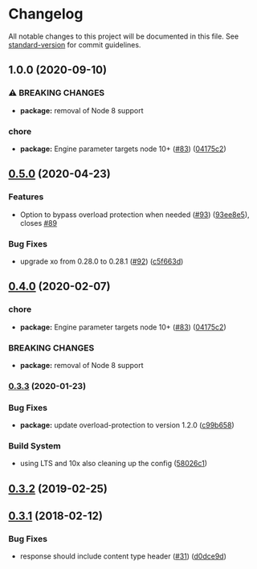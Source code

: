 # Changelog

All notable changes to this project will be documented in this file. See [standard-version](https://github.com/conventional-changelog/standard-version) for commit guidelines.

## 1.0.0 (2020-09-10)


### ⚠ BREAKING CHANGES

* **package:** removal of Node 8 support

### chore

* **package:** Engine parameter targets node 10+ ([#83](https://www.github.com/lholmquist/kube-probe/issues/83)) ([04175c2](https://www.github.com/lholmquist/kube-probe/commit/04175c282ee94d4f7ef29e234d6b68393c466ccc))

## [0.5.0](https://github.com/nodeshift/kube-probe/compare/v0.4.0...v0.5.0) (2020-04-23)


### Features

* Option to bypass overload protection when needed ([#93](https://github.com/nodeshift/kube-probe/issues/93)) ([93ee8e5](https://github.com/nodeshift/kube-probe/commit/93ee8e55724d1987f873fcf93022d5eabc520369)), closes [#89](https://github.com/nodeshift/kube-probe/issues/89)


### Bug Fixes

* upgrade xo from 0.28.0 to 0.28.1 ([#92](https://github.com/nodeshift/kube-probe/issues/92)) ([c5f663d](https://github.com/nodeshift/kube-probe/commit/c5f663d115feff636d8a275fa33dba5400d1b317))

## [0.4.0](https://github.com/nodeshift/kube-probe/compare/v0.3.3...v0.4.0) (2020-02-07)


### chore

* **package:** Engine parameter targets node 10+ ([#83](https://github.com/nodeshift/kube-probe/issues/83)) ([04175c2](https://github.com/nodeshift/kube-probe/commit/04175c2))


### BREAKING CHANGES

* **package:** removal of Node 8 support



### [0.3.3](https://github.com/nodeshift/kube-probe/compare/v0.3.2...v0.3.3) (2020-01-23)


### Bug Fixes

* **package:** update overload-protection to version 1.2.0 ([c99b658](https://github.com/nodeshift/kube-probe/commit/c99b658))


### Build System

* using LTS and 10x also cleaning up the config ([58026c1](https://github.com/nodeshift/kube-probe/commit/58026c1))



## [0.3.2](https://github.com/nodeshift/kube-probe/compare/v0.3.1...v0.3.2) (2019-02-25)



<a name="0.3.1"></a>
## [0.3.1](https://github.com/nodeshift/kube-probe/compare/v0.3.0...v0.3.1) (2018-02-12)


### Bug Fixes

* response should include content type header ([#31](https://github.com/nodeshift/kube-probe/issues/31)) ([d0dce9d](https://github.com/nodeshift/kube-probe/commit/d0dce9d))
